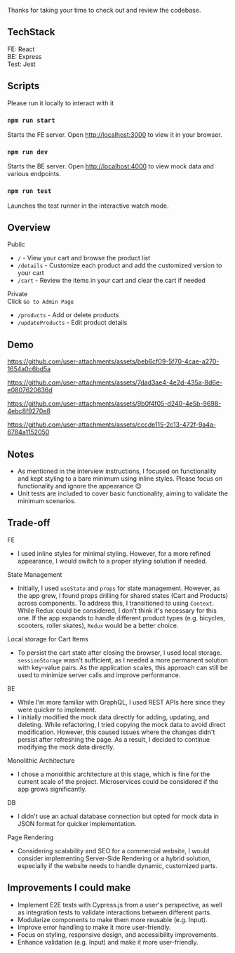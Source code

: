 Thanks for taking your time to check out and review the codebase.

## TechStack
FE: React\
BE: Express\
Test: Jest

## Scripts 
Please run it locally to interact with it
### `npm run start`
Starts the FE server. Open [http://localhost:3000](http://localhost:3000) to view it in your browser.

### `npm run dev`
Starts the BE server. Open [http://localhost:4000](http://localhost:4000) to view mock data and various endpoints. 

### `npm run test`
Launches the test runner in the interactive watch mode.

## Overview
Public
- `/` - View your cart and browse the product list
- `/details` - Customize each product and add the customized version to your cart
- `/cart` - Review the items in your cart and clear the cart if needed

Private\
Click `Go to Admin Page`
- `/products` - Add or delete products
- `/updateProducts` - Edit product details

## Demo
https://github.com/user-attachments/assets/beb6cf09-5f70-4cae-a270-1654a0c6bd5a

https://github.com/user-attachments/assets/7dad3ae4-4e2d-435a-8d6e-e0807620636d

https://github.com/user-attachments/assets/9b0f4f05-d240-4e5b-9698-4ebc8f9270e8

https://github.com/user-attachments/assets/cccde115-2c13-472f-9a4a-6784a1152050

## Notes
- As mentioned in the interview instructions, I focused on functionality and kept styling to a bare minimum using inline styles. Please focus on functionality and ignore the appearance 😊
- Unit tests are included to cover basic functionality, aiming to validate the minimum scenarios.

## Trade-off
FE
- I used inline styles for minimal styling. However, for a more refined appearance, I would switch to a proper styling solution if needed.

State Management
- Initially, I used `useState` and `props` for state management. However, as the app grew, I found props drilling for shared states (Cart and Products) across components. To address this, I transitioned to using `Context`. While Redux could be considered, I don't think it's necessary for this one. If the app expands to handle different product types (e.g. bicycles, scooters, roller skates), `Redux` would be a better choice.

Local storage for Cart Items
- To persist the cart state after closing the browser, I used local storage. `sessionStorage` wasn't sufficient, as I needed a more permanent solution with key-value pairs. As the application scales, this approach can still be used to minimize server calls and improve performance.

BE
- While I'm more familiar with GraphQL, I used REST APIs here since they were quicker to implement.
- I initially modified the mock data directly for adding, updating, and deleting. While refactoring, I tried copying the mock data to avoid direct modification. However, this caused issues where the changes didn't persist after refreshing the page. As a result, I decided to continue modifying the mock data directly.

Monolithic Architecture
- I chose a monolithic architecture at this stage, which is fine for the current scale of the project. Microservices could be considered if the app grows significantly.

DB
- I didn't use an actual database connection but opted for mock data in JSON format for quicker implementation.

Page Rendering
- Considering scalability and SEO for a commercial website, I would consider implementing Server-Side Rendering or a hybrid solution, especially if the website needs to handle dynamic, customized parts.


## Improvements I could make 
- Implement E2E tests with Cypress.js from a user's perspective, as well as integration tests to validate interactions between different parts.
- Modularize components to make them more reusable (e.g. Input).
- Improve error handling to make it more user-friendly.
- Focus on styling, responsive design, and accessibility improvements.
- Enhance validation (e.g. Input) and make it more user-friendly.
